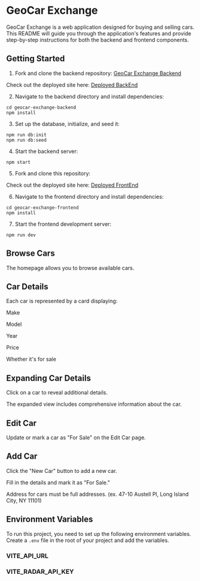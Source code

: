 # GeoCar Exchange

GeoCar Exchange is a web application designed for buying and selling cars. This README will guide you through the application's features and provide step-by-step instructions for both the backend and frontend components.

## Getting Started

1. Fork and clone the backend repository: [GeoCar Exchange Backend](https://github.com/OscarQ5/GeoCar_Exchange_BackEnd)

Check out the deployed site here: [Deployed BackEnd](https://geocar-exchange-backend.onrender.com)

2. Navigate to the backend directory and install dependencies:

```
cd geocar-exchange-backend
npm install
```

3. Set up the database, initialize, and seed it:

```
npm run db:init
npm run db:seed
```

4. Start the backend server:

```
npm start
```

5. Fork and clone this repository:

Check out the deployed site here: [Deployed FrontEnd](https://aesthetic-crisp-160450.netlify.app)

6. Navigate to the frontend directory and install dependencies:

```
cd geocar-exchange-frontend
npm install
```

7. Start the frontend development server:

```
npm run dev
```

## Browse Cars

The homepage allows you to browse available cars.

## Car Details

Each car is represented by a card displaying:

Make

Model

Year

Price

Whether it's for sale

## Expanding Car Details

Click on a car to reveal additional details.

The expanded view includes comprehensive information about the car.

## Edit Car

Update or mark a car as "For Sale" on the Edit Car page.

## Add Car

Click the "New Car" button to add a new car.

Fill in the details and mark it as "For Sale."

Address for cars must be full addresses. (ex. 47-10 Austell Pl, Long Island City, NY 11101)

## Environment Variables

To run this project, you need to set up the following environment variables. Create a `.env` file in the root of your project and add the variables.

### VITE_API_URL

### VITE_RADAR_API_KEY